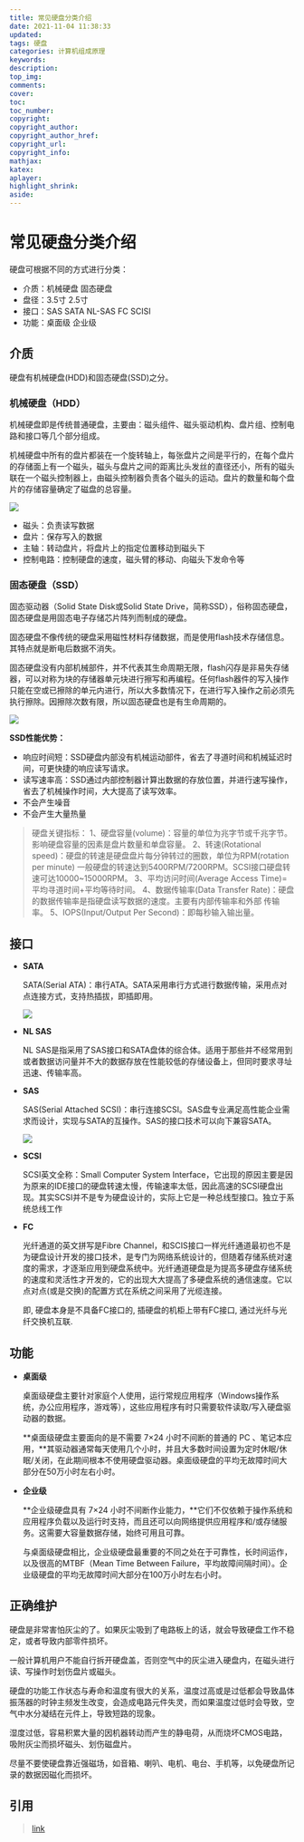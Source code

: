```yaml
---
title: 常见硬盘分类介绍
date: 2021-11-04 11:38:33
updated:
tags: 硬盘
categories: 计算机组成原理
keywords: 
description:
top_img:
comments:
cover:
toc:
toc_number:
copyright:
copyright_author:
copyright_author_href:
copyright_url:
copyright_info:
mathjax:
katex:
aplayer:
highlight_shrink:
aside:
---
```


# 常见硬盘分类介绍

硬盘可根据不同的方式进行分类：

- 介质：机械硬盘 固态硬盘
- 盘径：3.5寸 2.5寸
- 接口：SAS SATA NL-SAS FC SCISI
- 功能：桌面级 企业级

## 介质

硬盘有机械硬盘(HDD)和固态硬盘(SSD)之分。

### 机械硬盘（HDD）

机械硬盘即是传统普通硬盘，主要由：磁头组件、磁头驱动机构、盘片组、控制电路和接口等几个部分组成。

机械硬盘中所有的盘片都装在一个旋转轴上，每张盘片之间是平行的，在每个盘片的存储面上有一个磁头，磁头与盘片之间的距离比头发丝的直径还小，所有的磁头联在一个磁头控制器上，由磁头控制器负责各个磁头的运动。盘片的数量和每个盘片的存储容量确定了磁盘的总容量。

<img src="https://cdn.jsdelivr.net/gh/mbfjllybl/pictures-bed/v2-06171106418020cbf7567e93695e3a53_720w.jpg"  />

- 磁头：负责读写数据
- 盘片：保存写入的数据
- 主轴：转动盘片，将盘片上的指定位置移动到磁头下
- 控制电路：控制硬盘的速度，磁头臂的移动、向磁头下发命令等

### 固态硬盘（SSD）

固态驱动器（Solid State Disk或Solid State Drive，简称SSD），俗称固态硬盘，固态硬盘是用固态电子存储芯片阵列而制成的硬盘。

固态硬盘不像传统的硬盘采用磁性材料存储数据，而是使用flash技术存储信息。其特点就是断电后数据不消失。

固态硬盘没有内部机械部件，并不代表其生命周期无限，flash闪存是非易失存储器，可以对称为块的存储器单元块进行擦写和再编程。任何flash器件的写入操作只能在空或已擦除的单元内进行，所以大多数情况下，在进行写入操作之前必须先执行擦除。因擦除次数有限，所以固态硬盘也是有生命周期的。

![](https://cdn.jsdelivr.net/gh/mbfjllybl/pictures-bed/202111040019627.jpeg)

**SSD性能优势：**

- 响应时间短：SSD硬盘内部没有机械运动部件，省去了寻道时间和机械延迟时间，可更快捷的响应读写请求。
- 读写速率高：SSD通过内部控制器计算出数据的存放位置，并进行速写操作，省去了机械操作时间，大大提高了读写效率。
- 不会产生噪音
- 不会产生大量热量

> 硬盘关键指标：
> 1、硬盘容量(volume)：容量的单位为兆字节或千兆字节。影响硬盘容量的因素是盘片数量和单盘容量。
> 2、转速(Rotational speed)：硬盘的转速是硬盘盘片每分钟转过的圈数，单位为RPM(rotation per minute)
> 一般硬盘的转速达到5400RPM/7200RPM。SCSI接口硬盘转速可达10000~15000RPM。
> 3、平均访问时间(Average Access Time)=平均寻道时间+平均等待时间。
> 4、数据传输率(Data Transfer Rate)：硬盘的数据传输率是指硬盘读写数据的速度。主要有内部传输率和外部
> 传输率。
> 5、IOPS(Input/Output Per Second)：即每秒输入输出量。

## 接口

- **SATA**

  SATA(Serial ATA)：串行ATA。SATA采用串行方式进行数据传输，采用点对点连接方式，支持热插拔，即插即用。

  <img src="https://cdn.jsdelivr.net/gh/mbfjllybl/pictures-bed/202111040011229.jpeg"  />

- **NL SAS**

  NL SAS是指采用了SAS接口和SATA盘体的综合体。适用于那些并不经常用到或者数据访问量并不大的数据存放在性能较低的存储设备上，但同时要求寻址迅速、传输率高。

- **SAS**

  SAS(Serial Attached SCSI)：串行连接SCSI。SAS盘专业满足高性能企业需求而设计，实现与SATA的互操作。SAS的接口技术可以向下兼容SATA。

  ![](https://cdn.jsdelivr.net/gh/mbfjllybl/pictures-bed/202111040012735.jpeg)

+ **SCSI**

  SCSI英文全称：Small Computer System Interface，它出现的原因主要是因为原来的IDE接口的硬盘转速太慢，传输速率太低，因此高速的SCSI硬盘出现。其实SCSI并不是专为硬盘设计的，实际上它是一种总线型接口。独立于系统总线工作 

+ **FC**

  光纤通道的英文拼写是Fibre Channel，和SCIS接口一样光纤通道最初也不是为硬盘设计开发的接口技术，是专门为网络系统设计的，但随着存储系统对速度的需求，才逐渐应用到硬盘系统中。光纤通道硬盘是为提高多硬盘存储系统的速度和灵活性才开发的，它的出现大大提高了多硬盘系统的通信速度。它以点对点(或是交换)的配置方式在系统之间采用了光缆连接。

  即, 硬盘本身是不具备FC接口的, 插硬盘的机柜上带有FC接口, 通过光纤与光纤交换机互联.

## 功能

- **桌面级**

  桌面级硬盘主要针对家庭个人使用，运行常规应用程序（Windows操作系统，办公应用程序，游戏等），这些应用程序有时只需要软件读取/写入硬盘驱动器的数据。

  **桌面级硬盘主要面向的是不需要 7×24 小时不间断的普通的 PC 、笔记本应用，**其驱动器通常每天使用几个小时，并且大多数时间设置为定时休眠/休眠/关闭，在此期间根本不使用硬盘驱动器。桌面级硬盘的平均无故障时间大部分在50万小时左右小时。

- **企业级**

  **企业级硬盘具有 7×24 小时不间断作业能力，**它们不仅依赖于操作系统和应用程序负载以及运行时支持，而且还可以向网络提供应用程序和/或存储服务。这需要大容量数据存储，始终可用且可靠。

  与桌面级硬盘相比，企业级硬盘最重要的不同之处在于可靠性，长时间运作，以及很高的MTBF（Mean Time Between Failure，平均故障间隔时间）。企业级硬盘的平均无故障时间大部分在100万小时左右小时。

## 正确维护

硬盘是非常害怕灰尘的了。如果灰尘吸到了电路板上的话，就会导致硬盘工作不稳定，或者导致内部零件损坏。

一般计算机用户不能自行拆开硬盘盖，否则空气中的灰尘进入硬盘内，在磁头进行读、写操作时划伤盘片或磁头。

硬盘的功能工作状态与寿命和温度有很大的关系，温度过高或是过低都会导致晶体振荡器的时钟主频发生改变，会造成电路元件失灵，而如果温度过低时会导致，空气中水分凝结在元件上，导致短路的现象。

湿度过低，容易积累大量的因机器转动而产生的静电荷，从而烧坏CMOS电路，吸附灰尘而损坏磁头、划伤磁盘片。

尽量不要使硬盘靠近强磁场，如音箱、喇叭、电机、电台、手机等，以免硬盘所记录的数据因磁化而损坏。

## 引用

> [link](https://zhuanlan.zhihu.com/p/159676400)

